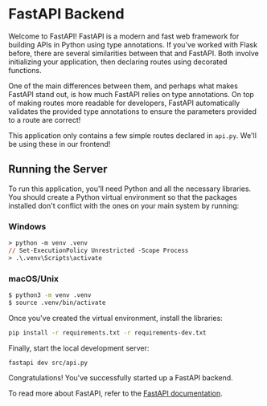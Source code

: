 # FastAPI Backend

Welcome to FastAPI! FastAPI is a modern and fast web framework for building
APIs in Python using type annotations. If you've worked with Flask before,
there are several similarities between that and FastAPI. Both involve
initializing your application, then declaring routes using decorated functions.

One of the main differences between them, and perhaps what makes FastAPI stand
out, is how much FastAPI relies on type annotations. On top of making routes
more readable for developers, FastAPI automatically validates the provided
type annotations to ensure the parameters provided to a route are correct!

This application only contains a few simple routes declared in `api.py`. We'll
be using these in our frontend!

## Running the Server

To run this application, you'll need Python and all the necessary libraries.
You should create a Python virtual environment so that the packages installed
don't conflict with the ones on your main system by running:

### Windows

```ps
> python -m venv .venv
// Set-ExecutionPolicy Unrestricted -Scope Process
> .\.venv\Scripts\activate
```

### macOS/Unix

```bash
$ python3 -m venv .venv
$ source .venv/bin/activate
```

Once you've created the virtual environment, install the libraries:

```bash
pip install -r requirements.txt -r requirements-dev.txt
```

Finally, start the local development server:

```bash
fastapi dev src/api.py
```

Congratulations! You've successfully started up a FastAPI backend.

To read more about FastAPI, refer to the
[FastAPI documentation](https://fastapi.tiangolo.com/).
